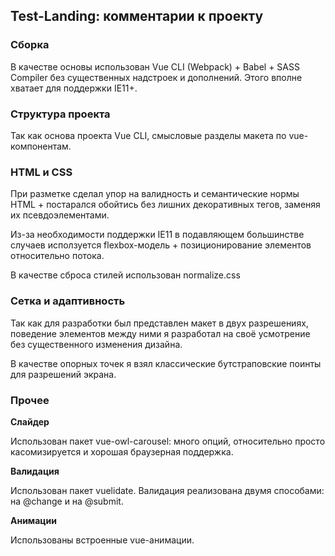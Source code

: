 ## Test-Landing: комментарии к проекту

### Сборка

В качестве основы использован Vue CLI (Webpack) + Babel + SASS Compiler без существенных надстроек и дополнений.
Этого вполне хватает для поддержки IE11+.

### Структура проекта

Так как основа проекта Vue CLI, смысловые разделы макета по vue-компонентам.

### HTML и CSS

При разметке сделал упор на валидность и семантические нормы HTML + постарался обойтись без лишних декоративных тегов, заменяя их псевдоэлементами. 

Из-за необходимости поддержки IE11 в подавляющем большинстве случаев исползуется flexbox-модель + позиционирование элементов относительно потока.

В качестве сброса стилей использован normalize.css

### Сетка и адаптивность

Так как для разработки был представлен макет в двух разрешениях, поведение элементов между ними я разработал на своё усмотрение без существенного изменения дизайна.

В качестве опорных точек я взял классические бутстраповские поинты для разрешений экрана.

### Прочее 

**Слайдер**

Использован пакет vue-owl-carousel: много опций, относительно просто касомизируется и хорошая браузерная поддержка.

**Валидация**

Использован пакет vuelidate. Валидация реализована двумя способами: на @change и на @submit.

**Анимации**

Использованы встроенные vue-анимации.



 